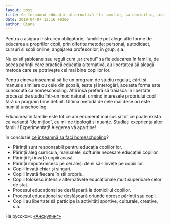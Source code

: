```yaml
---
layout: post
title: Ce înseamnă educație alternativă (în familie, la domiciliu, individuală, homeschooling, unschooling)?
date: 2018-04-07 12:16 +0300
author: Diana
---
```


Pentru a asigura instruirea obligatorie, familiile pot alege alte forme de
educarea a propriilor copii, prin diferite metode: personal, autodidact, cursuri
si scoli online, angajarea profesorilor, în grup, ș.a.

Nu existî șabloane sau reguli cum „ar trebui” sa fie educarea în familie, de aceea
parinții care practică educația alternativă, au libertatea să aleagă metoda care
se potrivește cel mai bine copiilor lor.

Pentru cineva înseamnă să fie un program de studiu regulat, cărți și manuale
similare cu cele din școală, teste și interogări, aceasta forma este cunoscută
ca homeschooling. Alții însă preferă să trăiască în libertate procesul de studiu
într-un mod natural, urmînd interesele propriului copil fără un program bine
definit. Ultima metodă de cele mai dese ori este numită unschooling.

Eduacarea în familie este tot ce am enumerat mai sus și tot ce poate exista ca
variantă “de mijloc”, cu mii de tipologii si nuanțe. Studiați exepriența altor
familii! Experimentați! Alegerea vă aparține!

În concluzie [ce înseamnă sa faci homeschooling](http://www.homeschooling.ro/CONCEPT)?
* Părinții sunt responsabili pentru educația copiilor lor.
* Părinții aleg curricula, manualele, softurile necesare educației copiilor.
* Părinții își învață copiii acasă.
* Părinții împuternicesc pe cei aleși de ei să-i învețe pe copiii lor.
* Copiii învață chiar și singuri.
* Copiii învață fiecare în stil propriu.
* Copiii folosesc intensiv alternativele educaționale mult superioare celor de stat.
* Procesul educațional se desfășoară la domiciliul copiilor.
* Procesul educațional se desfășoară oriunde doresc părinții sau copii.
* Copiii au libertate să participe la activități sportive, culturale, creative, s.a.

На русском: [«Анскулинг»](https://ru.wikipedia.org/wiki/Анскулинг)
